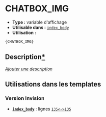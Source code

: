 # CHATBOX_IMG
* __Type :__ variable d'affichage
* __Utilisable dans :__ [`index_body`](../tpl/index_body.md#readme)
* __Utilisation :__

```html
{CHATBOX_IMG}
```

## Description[*](https://fa-tvars.appspot.com/var/CHATBOX_IMG)
[*Ajouter une description*](https://fa-tvars.appspot.com/var/CHATBOX_IMG)

## Utilisations dans les templates

### Version Invision
* __[`index_body`](../tpl/index_body.md#readme) :__ lignes [`135`](../src/invision/index_body.tpl#L135)[`<->`](../src/invision/index_body.tpl#L135-L135)[`135`](../src/invision/index_body.tpl#L135)

